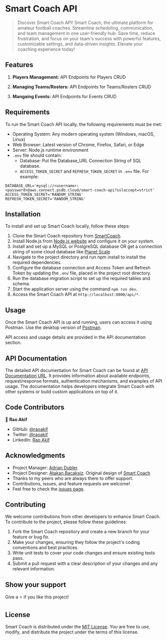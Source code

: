 # Smart Coach API
> Discover Smart Coach API! Smart Coach, the ultimate platform for amateur football coaches. Streamline scheduling, communication, and team management in one user-friendly hub. Save time, reduce frustration, and focus on your team's success with powerful features, customizable settings, and data-driven insights. Elevate your coaching experience today!

## Features
1. **Players Management:** API Endpoints for Players CRUD

2. **Managing Teams/Rosters:**  API Endpoints for Teams/Rosters CRUD

3. **Mangaing Events:**  API Endpoints for Events CRUD

## Requirements

To run the Smart Coach API locally, the following requirements must be met:

- Operating System: Any modern operating system (Windows, macOS, Linux)
- Web Browser: Latest version of Chrome, Firefox, Safari, or Edge
- Server: Node.js runtime environment
- `.env` file should contain:
  - Database: Put the Database_URL Connection String of SQL database.
  - `ACCESS_TOKEN_SECRET` and `REFRESH_TOKEN_SECRET` in `.env` file.
   For example:

```
DATABASE_URL='mysql://<username>:<password>@aws.connect.psdb.cloud/smart-coach-api?sslaccept=strict'
ACCESS_TOKEN_SECRET='RANDOM_STRING'
REFRESH_TOKEN_SECRET='RANDOM_STRING'
```
## Installation

To install and set up Smart Coach locally, follow these steps:

1. Clone the Smart Coach repository from [SmartCoach](https://github.com/RaoAkif/smart-coach-api).
2. Install Node.js from [Node.js website](https://nodejs.org/en/download) and configure it on your system.
3. Install and set up a MySQL or PostgreSQL database OR get a connection string of some cloud database like [Planet Scale](https://planetscale.com/)
4. Navigate to the project directory and run npm install to install the required dependencies.
5. Configure the database connection and Access Token and Refresh Token by updating the `.env` file, placed in the project root directory.
6. Run the database migration script to set up the required tables and schema.
7. Start the application server using the command `npm run dev`.
8. Access the Smart Coach API at `http://localhost:8000/api/*`.

## Usage

Once the Smart Coach API is up and running, users can access it using Postman. Use the desktop version of [Postman](https://www.postman.com/downloads/).

API access and usage details are provided in the API documentation section.

## API Documentation

The detailed API documentation for Smart Coach can be found at [API Documentation URL](https://smart-coach-api.vercel.app/api-docs). It provides information about available endpoints, request/response formats, authentication mechanisms, and examples of API usage. The documentation helps developers integrate Smart Coach with other systems or build custom applications on top of it.

## Code Contributors

👤 **Rao Akif**
- GitHub: [@raoakif](https://github.com/RaoAkif)
- Twitter: [@raoakif](https://twitter.com/RaoAkif)
- LinkedIn: [Rao Akif](https://linkedin.com/in/RaoAkif)

## Acknowledgments
  - Project Manager:   [Adrian Dubler](https://www.linkedin.com/in/adrian-dubler).
  - Project Designer:  [Atakan Bacaksiz](https://www.linkedin.com/in/atakanbacaksiz). Original design of [Smart Coach](https://www.figma.com/file/CTngvtmn5qXkjlEpXlDfAT/smartcoach-ui?type=design&mode=design&t=zihPgAIp5oaHmQkm-0)
  - Thanks to my peers who are always there to offer support.
  - Contributions, issues, and feature requests are welcome!
  - Feel free to check the [issues page](../../issues/).
 
## Contributing

We welcome contributions from other developers to enhance Smart Coach. To contribute to the project, please follow these guidelines:

1. Fork the Smart Coach repository and create a new branch for your feature or bug fix.
2. Make your changes, ensuring they follow the project's coding conventions and best practices.
3. Write unit tests to cover your code changes and ensure existing tests pass.
4. Submit a pull request with a clear description of your changes and any relevant information.

## Show your support

Give a ⭐️ if you like this project!

## License

Smart Coach is distributed under the [MIT License](./MIT.md). You are free to use, modify, and distribute the project under the terms of this license.
